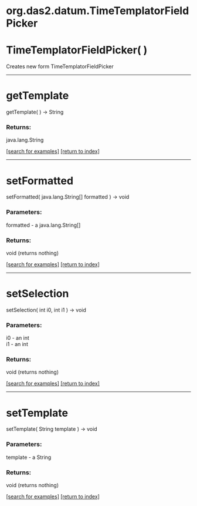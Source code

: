 # org.das2.datum.TimeTemplatorFieldPicker



# TimeTemplatorFieldPicker( )
Creates new form TimeTemplatorFieldPicker

***
<a name="getTemplate"></a>
# getTemplate
getTemplate(  ) &rarr; String



### Returns:
java.lang.String


<a href="https://github.com/autoplot/dev/search?q=getTemplate&unscoped_q=getTemplate">[search for examples]</a>
<a href="https://github.com/autoplot/documentation/blob/master/javadoc/index-all.md">[return to index]</a>

***
<a name="setFormatted"></a>
# setFormatted
setFormatted( java.lang.String[] formatted ) &rarr; void



### Parameters:
formatted - a java.lang.String[]

### Returns:
void (returns nothing)


<a href="https://github.com/autoplot/dev/search?q=setFormatted&unscoped_q=setFormatted">[search for examples]</a>
<a href="https://github.com/autoplot/documentation/blob/master/javadoc/index-all.md">[return to index]</a>

***
<a name="setSelection"></a>
# setSelection
setSelection( int i0, int i1 ) &rarr; void



### Parameters:
i0 - an int
<br>i1 - an int

### Returns:
void (returns nothing)


<a href="https://github.com/autoplot/dev/search?q=setSelection&unscoped_q=setSelection">[search for examples]</a>
<a href="https://github.com/autoplot/documentation/blob/master/javadoc/index-all.md">[return to index]</a>

***
<a name="setTemplate"></a>
# setTemplate
setTemplate( String template ) &rarr; void



### Parameters:
template - a String

### Returns:
void (returns nothing)


<a href="https://github.com/autoplot/dev/search?q=setTemplate&unscoped_q=setTemplate">[search for examples]</a>
<a href="https://github.com/autoplot/documentation/blob/master/javadoc/index-all.md">[return to index]</a>

